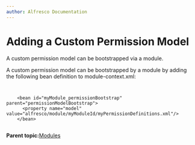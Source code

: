 ```yaml
---
author: Alfresco Documentation
---
```


# Adding a Custom Permission Model

A custom permission model can be bootstrapped via a module.

A custom permission model can be bootstrapped by a module by adding the following bean definition to module-context.xml:

```

  
    <bean id="myModule_permissionBootstrap" parent="permissionModelBootstrap">
      <property name="model" value="alfresco/module/myModuleId/myPermissionDefinitions.xml"/>
    </bean>
  

```

**Parent topic:**[Modules](../concepts/dev-extensions-modules-intro.md)

